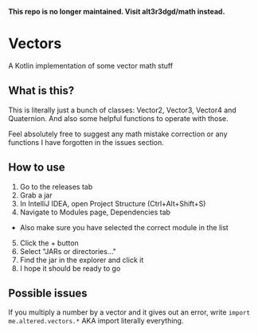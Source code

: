 **This repo is no longer maintained. Visit alt3r3dgd/math instead.**

# Vectors
A Kotlin implementation of some vector math stuff

## What is this?
This is literally just a bunch of classes: Vector2, Vector3, Vector4 and Quaternion.
And also some helpful functions to operate with those.

Feel absolutely free to suggest any math mistake correction or any functions I have forgotten in the issues section.

## How to use
1. Go to the releases tab
2. Grab a jar
3. In IntelliJ IDEA, open Project Structure (Ctrl+Alt+Shift+S)
4. Navigate to Modules page, Dependencies tab
- Also make sure you have selected the correct module in the list 
5. Click the + button
6. Select "JARs or directories..."
7. Find the jar in the explorer and click it
8. I hope it should be ready to go

## Possible issues
If you multiply a number by a vector and it gives out an error, write `import me.altered.vectors.*` AKA import literally everything.
